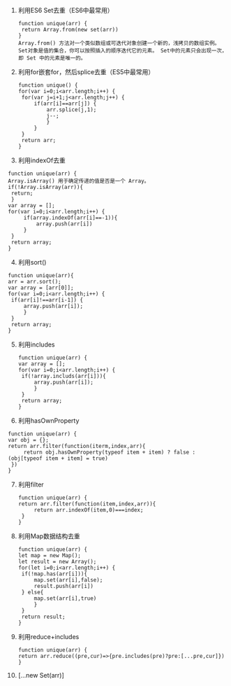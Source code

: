 1. 利用ES6 Set去重（ES6中最常用）

   ```
   function unique(arr) {
   	return Array.from(new set(arr))
   }
   Array.from() 方法对一个类似数组或可迭代对象创建一个新的，浅拷贝的数组实例。
   Set对象是值的集合，你可以按照插入的顺序迭代它的元素。 Set中的元素只会出现一次，即 Set 中的元素是唯一的。
   ```

2. 利用for嵌套for，然后splice去重（ES5中最常用）

   ``` 
   function unique() {
   for(var i=0;i<arr.length;i++) {
   	for(var j=i+1;j<arr.length;j++) {
   		if(arr[i]==arr[j]) {
   			arr.splice(j,1);
   			j--;
   			}
   		}
   	}
   	return arr;
   }
   ```

3.  利用indexOf去重

   ``` 
   function unique(arr) {
   Array.isArray() 用于确定传递的值是否是一个 Array。
   if(!Array.isArray(arr)){
   	return;
   	}
   var array = [];
   for(var i=0;i<arr.length;i++) {
   		if(array.indexOf(arr[i]==-1)){
   			array.push(arr[i])
   		}
   	}
   	return array;
   }
   ```

4.  利用sort()

   ``` 
   function unique(arr){
   arr = arr.sort();
   var array = [arr[0]];
   for(var i=0;i<arr.length;i++) {
   	if(arr[i]!==arr[i-1]) {
   		array.push(arr[i]);
   		}
   	}
   	return array;
   }
   ```

5. 利用includes

   ``` 
   function unique(arr) {
   var array = [];
   for(var i=0;i<arr.length;i++) {
   	if(!array.includs(arr[i])){
   		array.push(arr[i]);
   		}
   	}
   	return array;
   }
   ```

6.  利用hasOwnProperty

   ``` 
   function unique(arr) {
   var obj = {};
   return arr.filter(function(iterm,index,arr){
   		return obj.hasOwnProperty(typeof item + item) ? false : (obj[typeof item + item] = true)
   	})
   }
   ```

7. 利用filter

   ``` 
   function unique(arr) {
   return arr.filter(function(item,index,arr)){
   		return arr.indexOf(item,0)===index;
   	}
   }
   ```

8. 利用Map数据结构去重

   ``` 
   function unique(arr) {
   let map = new Map();
   let result = new Array();
   for(let i=0;i<arr.length;i++) {
   	if(!map.has(arr[i])){
   		map.set(arr[i],false);
   		result.push(arr[i])
   	} else{
   		map.set(arr[i],true)
   		}
   	}
   	return result;
   }
   ```


9. 利用reduce+includes

   ``` 
   function unique(arr) {
   return arr.reduce((pre,cur)=>{pre.includes(pre)?pre:[...pre,cur]})
   }
   ```

 10. [...new Set(arr)]